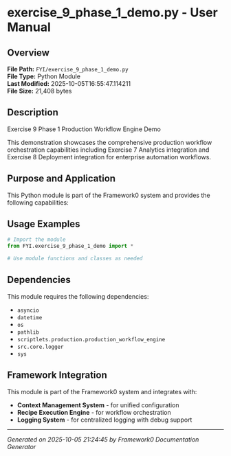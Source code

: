# exercise_9_phase_1_demo.py - User Manual

## Overview
**File Path:** `FYI/exercise_9_phase_1_demo.py`  
**File Type:** Python Module  
**Last Modified:** 2025-10-05T16:55:47.114211  
**File Size:** 21,408 bytes  

## Description
Exercise 9 Phase 1 Production Workflow Engine Demo

This demonstration showcases the comprehensive production workflow orchestration
capabilities including Exercise 7 Analytics integration and Exercise 8 Deployment
integration for enterprise automation workflows.

## Purpose and Application
This Python module is part of the Framework0 system and provides the following capabilities:

## Usage Examples

```python
# Import the module
from FYI.exercise_9_phase_1_demo import *

# Use module functions and classes as needed
```


## Dependencies

This module requires the following dependencies:

- `asyncio`
- `datetime`
- `os`
- `pathlib`
- `scriptlets.production.production_workflow_engine`
- `src.core.logger`
- `sys`


## Framework Integration

This module is part of the Framework0 system and integrates with:

- **Context Management System** - for unified configuration
- **Recipe Execution Engine** - for workflow orchestration
- **Logging System** - for centralized logging with debug support


---
*Generated on 2025-10-05 21:24:45 by Framework0 Documentation Generator*
